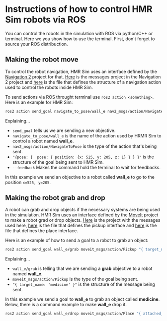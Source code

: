 Instructions of how to control HMR Sim robots via ROS
=====================================================

You can control the robots in the simulation with ROS via python/C++ or terminal.
Here we you show how to use the terminal.
First, don't forget to source your ROS distribuction.

Making the robot move
---------------------

To control the robot navigation, HMR Sim uses an interface defined by the [Navigation 2](https://navigation.ros.org/) project for that.
[Here](https://github.com/ros-planning/navigation2/tree/main/nav2_msgs) is the messages project in the Navigation 2 project and [here](https://github.com/ros-planning/navigation2/blob/main/nav2_msgs/action/NavigateToPose.action) is the file that defines the structure of a navigation action used to control the robots inside HMR Sim.

To send actions via ROS throught terminal use `ros2 action <something>`.
Here is an example for HMR Sim:

```bash
ros2 action send_goal navigate_to_pose/wall_e nav2_msgs/action/NavigateToPose "{pose: {  pose: { position: {x: 525, y: 205, z: 1} } } }" --feedback
```

Explaining...

* `send_goal` tells us we are sending a new objective.
* `navigate_to_pose/wall_e` is the name of the action used by HRMR Sim to control a robot named **wall_e**.
* `nav2_msgs/action/NavigateToPose` is the type of the action that's being sent.
* `"{pose: {  pose: { position: {x: 525, y: 205, z: 1} } } }"` is the structure of the goal being sent to HMR Sim.
* `--feedback` Makes the command hold the terminal to wait for feedbacks.

In this example we send an objective to a robot called **wall_e** to go to the position `x=525, y=205`.

Making the robot grab and drop
------------------------------

A robot can grab and drop objects if the necessary systems are being used in the simulation.
HMR Sim uses an interface defined by the [MoveIt](https://moveit.picknik.ai/foxy/index.html) project to make a robot grad or drop objects. [Here](https://github.com/ros-planning/moveit_msgs) is the project with the messages used here, [here](https://github.com/ros-planning/moveit_msgs/blob/master/action/Pickup.action) is the file that defines the pickup interface and [here](https://github.com/ros-planning/moveit_msgs/blob/master/action/Place.action) is the file that defines the place interface.

Here is an example of how to send a goal to a robot to grab an object:

```bash
ros2 action send_goal wall_e/grab moveit_msgs/action/Pickup "{ target_name: 'medicine' }" --feedback
```

Explaining...

* `wall_e/grab` is telling that we are sending a **grab** objective to a robot named **wall_e**.
* `moveit_msgs/action/Pickup` is the type of the goal being sent.
* `"{ target_name: 'medicine' }"` is the structure of the message being sent.

In this example we send a goal to **wall_e** to grab an object called **medicine**.
Below, there is a command example to make **wall_e** drop it.

```bash
ros2 action send_goal wall_e/drop moveit_msgs/action/Place "{ attached_object_name: 'medicine' }" --feedback
```